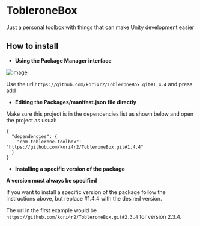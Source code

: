# TobleroneBox
Just a personal toolbox with things that can make Unity development easier

## __How to install__
- __Using the Package Manager interface__

![image](https://user-images.githubusercontent.com/10902660/153759347-7959671b-517c-4c6f-8cf0-1b6ed2c5b7e5.png)

Use the url ```https://github.com/kori4r2/TobleroneBox.git#1.4.4``` and press add

- __Editing the Packages/manifest.json file directly__

Make sure this project is in the dependencies list as shown below and open the project as usual:

    {
      "dependencies": {
        "com.toblerone.toolbox": "https://github.com/kori4r2/TobleroneBox.git#1.4.4"
      }
    }

- __Installing a specific version of the package__

__A version must always be specified__

If you want to install a specific version of the package follow the instructions above, but replace #1.4.4 with the desired version.

The url in the first example would be ```https://github.com/kori4r2/TobleroneBox.git#2.3.4``` for version 2.3.4.
